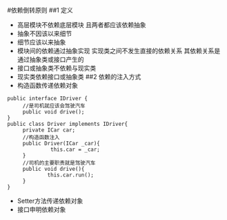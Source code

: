 #依赖倒转原则
##1 定义
* 高层模块不依赖底层模块 且两者都应该依赖抽象
* 抽象不因该以来细节
* 细节应该以来抽象
* 模块间的依赖通过抽象实现 实现类之间不发生直接的依赖关系 其依赖关系是通过抽象类或接口产生的
* 接口或抽象类不依赖与现实类
* 现实类依赖接口或抽象类
##2 依赖的注入方式
* 构造函数传递依赖对象

```
public interface IDriver {
     //是司机就应该会驾驶汽车
     public void drive();
}
public class Driver implements IDriver{
     private ICar car;  
     //构造函数注入
     public Driver(ICar _car){
              this.car = _car;
     }
     //司机的主要职责就是驾驶汽车
     public void drive(){
             this.car.run();
     }
}
```
* Setter方法传递依赖对象
* 接口申明依赖对象
